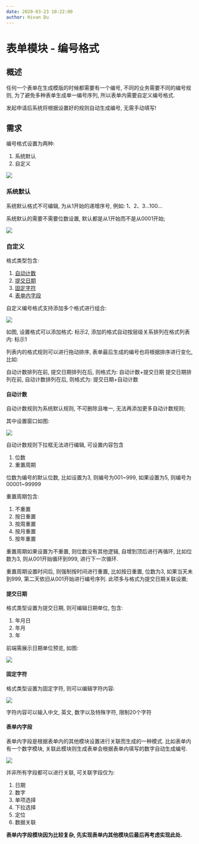 ```yaml
---
date: 2020-03-23 10:22:00
author: Hivan Du
---
```


# 表单模块 - 编号格式

## 概述
任何一个表单在生成模版的时候都需要有一个编号, 不同的业务需要不同的编号规则, 为了避免多种表单生成单一编号序列, 所以表单内需要自定义编号格式.

发起申请后系统将根据设置好的规则自动生成编号, 无需手动填写!

## 需求

编号格式设置为两种:
1. 系统默认
2. 自定义

![](http://qiniu.hivan.me/mweb/2020-03/15849422096814.jpg)


### 系统默认

系统默认格式不可编辑, 为从1开始的递增序号, 例如: 1、2、3...100...

系统默认的需要不需要位数设置, 默认都是从1开始而不是从0001开始;

![](http://qiniu.hivan.me/mweb/2020-03/15849422403383.jpg)

### 自定义

格式类型包含:
1. [自动计数](#自动计数)
2. [提交日期](#提交日期)
3. [固定字符](#固定字符)
4. [表单内字段](#表单内字段)

自定义编号格式支持添加多个格式进行组合:

![](http://qiniu.hivan.me/mweb/2020-03/15849424091168.jpg)

如图, 设置格式可以添加格式: 标示2, 添加的格式自动按层级关系排列在格式列表内: 标示1

列表内的格式规则可以进行拖动排序, 表单最后生成的编号也将根据排序进行变化, 比如:

自动计数排列在前, 提交日期排列在后, 则格式为: 自动计数+提交日期
提交日期排列在前, 自动计数排列在后, 则格式为: 提交日期+自动计数



#### 自动计数

自动计数规则为系统默认规则, 不可删除且唯一, 无法再添加更多自动计数规则;

其中设置窗口如图:

![](http://qiniu.hivan.me/mweb/2020-03/15849427020149.jpg)


自动计数规则下拉框无法进行编辑, 可设置内容包含
1. 位数
2. 重置周期

位数为编号的默认位数, 比如设置为3, 则编号为001~999, 如果设置为5, 则编号为00001~99999

重置周期包含:
1. 不重置
2. 按日重置
3. 按周重置
4. 按月重置
5. 按年重置

重置周期如果设置为不重置, 则位数没有其他逻辑, 自增到顶后进行再循环, 比如位数为3, 则从001开始循环到999, 进行下一次循环.

重置周期设置时间后, 则强制按时间进行重置, 比如按日重置, 位数为3, 如果当天未到999, 第二天依旧从001开始进行编号序列. 此项多与格式为提交日期关联设置;

#### 提交日期

格式类型设置为提交日期, 则可编辑日期单位, 包含:
1. 年月日
2. 年月
3. 年

前端需展示日期单位预览, 如图:

![](http://qiniu.hivan.me/mweb/2020-03/15849429430461.jpg)

#### 固定字符

格式类型设置为固定字符, 则可以编辑字符内容:

![](http://qiniu.hivan.me/mweb/2020-03/15849434240094.jpg)


字符内容可以输入中文, 英文, 数字以及特殊字符, 限制20个字符

#### 表单内字段

表单内字段是根据表单内的其他模块设置进行关联而生成的一种模式. 比如表单内有一个数字模块, 关联此模块则生成表单会根据表单内填写的数字自动生成编号.

![](http://qiniu.hivan.me/mweb/2020-03/15849435357592.jpg)

并非所有字段都可以进行关联, 可关联字段仅为:


1. 日期
2. 数字
3. 单项选择
4. 下拉选择
5. 定位
6. 数据关联

**表单内字段模块因为比较复杂, 先实现表单内其他模块后最后再考虑实现此处.**
